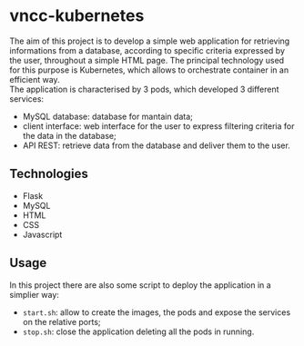 # vncc-kubernetes

The aim of this project is to develop a simple web application for retrieving informations from a database, according to specific criteria expressed by the user, throughout a simple HTML page. The principal technology used for this purpose is Kubernetes, which allows to orchestrate container in an efficient way.   
The application is characterised by 3 pods, which developed 3 different services:
- MySQL database: database for mantain data;
- client interface: web interface for the user to express filtering criteria for the data in the database;
- API REST: retrieve data from the database and deliver them to the user.

## Technologies
- Flask
- MySQL
- HTML
- CSS
- Javascript

## Usage
In this project there are also some script to deploy the application in a simplier way:
- ```start.sh```: allow to create the images, the pods and expose the services on the relative ports;
- ```stop.sh```: close the application deleting all the pods in running.
